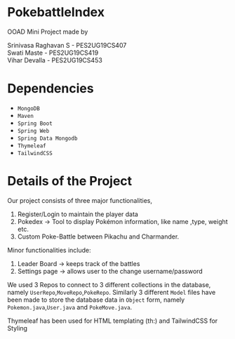 # PokebattleIndex

OOAD Mini Project made by

Srinivasa Raghavan S - PES2UG19CS407 \
Swati Maste - PES2UG19CS419 \
Vihar Devalla - PES2UG19CS453

# Dependencies
* `MongoDB`
* `Maven` 
* `Spring Boot`
* `Spring Web`
* `Spring Data Mongodb`
* `Thymeleaf`
* `TailwindCSS`

# Details of the Project
Our project consists of three major functionalities,
1. Register/Login to maintain the player data
2. Pokedex -> Tool to display Pokémon information, like name ,type, weight etc.
3. Custom Poke-Battle between Pikachu and Charmander.

Minor functionalities include:
1. Leader Board -> keeps track of the battles
2. Settings page ->  allows user to the change username/password
 
We used 3 Repos to connect to 3 different collections in the database, namely `UserRepo`,`MoveRepo`,`PokeRepo`.
Similarly 3 different `Model` files have been made to store the database data in `Object` form, namely `Pokemon.java`,`User.java` and `PokeMove.java`.

Thymeleaf has been used for HTML templating (th:) and TailwindCSS for Styling  
